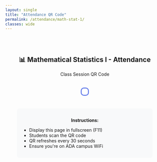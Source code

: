 ```yaml
---
layout: single
title: "Attendance QR Code"
permalink: /attendance/math-stat-1/
classes: wide
---
```


<div style="text-align: center; padding: 2rem;">
  <h2>📊 Mathematical Statistics I - Attendance</h2>
  <p>Class Session QR Code</p>
  
  <div id="qr-container" style="margin: 20px auto; padding: 10px; border: 3px solid #667eea; border-radius: 10px; display: inline-block; background: white;"></div>
  <p id="qr-status" style="color: #667eea; font-weight: bold; margin-top: 15px;"></p>
  
  <div style="margin-top: 20px; padding: 15px; background: #f8f9fa; border-radius: 8px; max-width: 400px; margin-left: auto; margin-right: auto;">
    <p><strong>Instructions:</strong></p>
    <ul style="text-align: left;">
      <li>Display this page in fullscreen (F11)</li>
      <li>Students scan the QR code</li>
      <li>QR refreshes every 30 seconds</li>
      <li>Ensure you're on ADA campus WiFi</li>
    </ul>
  </div>
</div>

<script>
window.addEventListener('load', function() {
  console.log('Initializing simple QR system...');
  
  const QR_REFRESH_MS = 30000;
  const CLASS_ID = 'STAT2311-F25';
  const qrContainer = document.getElementById('qr-container');
  const statusEl = document.getElementById('qr-status');
  
  if (typeof SimpleQR === 'undefined') {
    statusEl.textContent = '⚠ QR module loading...';
    console.error('SimpleQR not found');
    return;
  }
  
  console.log('SimpleQR found!');
  
  function refreshQR() {
    try {
      const timestamp = Date.now();
      const token = btoa(timestamp + '-' + CLASS_ID);
      const url = location.origin + '/attend/math-stat-1/?tok=' + encodeURIComponent(token);
      
      console.log('Generating QR:', url);
      
      SimpleQR.generate(qrContainer, url, 256);
      statusEl.textContent = '✓ QR Updated - ' + new Date().toLocaleTimeString();
      console.log('QR generated successfully');
      
    } catch (e) {
      statusEl.textContent = '⚠ Error: ' + e.message;
      console.error('QR error:', e);
    }
  }
  
  refreshQR();
  setInterval(refreshQR, QR_REFRESH_MS);
});
</script>
